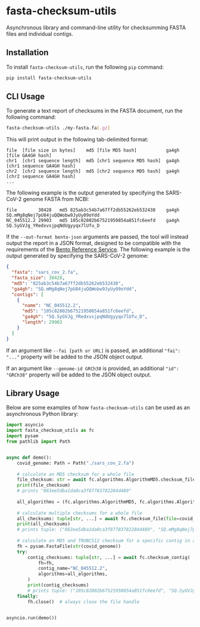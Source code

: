 # fasta-checksum-utils

Asynchronous library and command-line utility for checksumming FASTA files and individual contigs.


## Installation

To install `fasta-checksum-utils`, run the following `pip` command:

```bash
pip install fasta-checksum-utils
```


## CLI Usage

To generate a text report of checksums in the FASTA document, run the following command:

```bash
fasta-checksum-utils ./my-fasta.fa[.gz]
```

This will print output in the following tab-delimited format:

```
file  [file size in bytes]    md5 [file MD5 hash]           ga4gh  [file GA4GH hash]
chr1  [chr1 sequence length]  md5 [chr1 sequence MD5 hash]  ga4gh  [chr1 sequence GA4GH hash]
chr2  [chr2 sequence length]  md5 [chr2 sequence MD5 hash]  ga4gh  [chr2 sequence GA4GH hash]
...
```

The following example is the output generated by specifying the SARS-CoV-2 genome FASTA from NCBI:

```
file	    30428	md5	825ab3c54b7a67ff2db55262eb532438	ga4gh	SQ.mMg8qNej7pU84juQQWobw9JyUy09oYdd
NC_045512.2	29903	md5	105c82802b67521950854a851fc6eefd	ga4gh	SQ.SyGVJg_YRedxvsjpqNdUgyyqx7lUfu_D
```

If the `--out-format bento-json` arguments are passed, the tool will instead output the report in a JSON
format, designed to be compatible with the requirements of the 
[Bento Reference Service](https://github.com/bento-platform/bento_reference_service). The following example
is the output generated by specifying the SARS-CoV-2 genome:

```json
{
  "fasta": "sars_cov_2.fa",
  "fasta_size": 30428,
  "md5": "825ab3c54b7a67ff2db55262eb532438",
  "ga4gh": "SQ.mMg8qNej7pU84juQQWobw9JyUy09oYdd",
  "contigs": [
    {
      "name": "NC_045512.2",
      "md5": "105c82802b67521950854a851fc6eefd",
      "ga4gh": "SQ.SyGVJg_YRedxvsjpqNdUgyyqx7lUfu_D",
      "length": 29903
    }
  ]
}
```

If an argument like `--fai [path or URL]` is passed, an additional `"fai": "..."` property will be added to the JSON 
object output.

If an argument like `--genome-id GRCh38` is provided, an additional `"id": "GRCh38"` property will be added to the
JSON object output.


## Library Usage

Below are some examples of how `fasta-checksum-utils` can be used as an asynchronous Python library:

```python
import asyncio
import fasta_checksum_utils as fc
import pysam
from pathlib import Path


async def demo():
    covid_genome: Path = Path("./sars_cov_2.fa")
    
    # calculate an MD5 checksum for a whole file
    file_checksum: str = await fc.algorithms.AlgorithmMD5.checksum_file(covid_genome)
    print(file_checksum)
    # prints "863ee5dba1da0ca3f87783782284d489"
    
    all_algorithms = (fc.algorithms.AlgorithmMD5, fc.algorithms.AlgorithmGA4GH)
    
    # calculate multiple checksums for a whole file
    all_checksums: tuple[str, ...] = await fc.checksum_file(file=covid_genome, algorithms=all_algorithms)
    print(all_checksums)
    # prints tuple: ("863ee5dba1da0ca3f87783782284d489", "SQ.mMg8qNej7pU84juQQWobw9JyUy09oYdd")
    
    # calculate an MD5 and TRUNC512 checksum for a specific contig in a PySAM FASTA file:
    fh = pysam.FastaFile(str(covid_genome))
    try:
        contig_checksums: tuple[str, ...] = await fc.checksum_contig(
            fh=fh, 
            contig_name="NC_045512.2", 
            algorithms=all_algorithms,
        )
        print(contig_checksums)
        # prints tuple: ("105c82802b67521950854a851fc6eefd", "SQ.SyGVJg_YRedxvsjpqNdUgyyqx7lUfu_D")
    finally:
        fh.close()  # always close the file handle


asyncio.run(demo())
```
